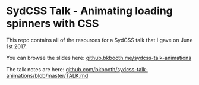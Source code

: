 # SydCSS Talk - Animating loading spinners with CSS

This repo contains all of the resources for a SydCSS talk that I gave on June 1st 2017.

You can browse the slides here: [github.bkbooth.me/sydcss-talk-animations](http://github.bkbooth.me/sydcss-talk-animations)

The talk notes are here: [github.com/bkbooth/sydcss-talk-animations/blob/master/TALK.md](https://github.com/bkbooth/sydcss-talk-animations/blob/master/TALK.md)
